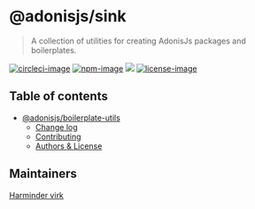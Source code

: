 # @adonisjs/sink
> A collection of utilities for creating AdonisJs packages and boilerplates.

[![circleci-image]][circleci-url] [![npm-image]][npm-url] ![][typescript-image] [![license-image]][license-url]

<!-- START doctoc generated TOC please keep comment here to allow auto update -->
<!-- DON'T EDIT THIS SECTION, INSTEAD RE-RUN doctoc TO UPDATE -->
## Table of contents

- [@adonisjs/boilerplate-utils](#adonisjsboilerplate-utils)
  - [Change log](#change-log)
  - [Contributing](#contributing)
  - [Authors & License](#authors--license)

<!-- END doctoc generated TOC please keep comment here to allow auto update -->

## Maintainers
[Harminder virk](https://github.com/thetutlage)

[circleci-image]: https://img.shields.io/circleci/project/github/adonisjs/adonis-sink/master.svg?style=for-the-badge&logo=circleci
[circleci-url]: https://circleci.com/gh/adonisjs/adonis-sink "circleci"

[npm-image]: https://img.shields.io/npm/v/@adonisjs/sink.svg?style=for-the-badge&logo=npm
[npm-url]: https://npmjs.org/package/@adonisjs/sink "npm"

[typescript-image]: https://img.shields.io/badge/Typescript-294E80.svg?style=for-the-badge&logo=typescript

[license-url]: LICENSE.md
[license-image]: https://img.shields.io/aur/license/pac.svg?style=for-the-badge
